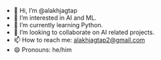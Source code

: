 - 👋 Hi, I’m @alakhjagtap
- 👀 I’m interested in AI and ML.
- 🌱 I’m currently learning Python.
- 💞️ I’m looking to collaborate on AI related projects.
- 📫 How to reach me: alakhjagtap2@gmail.com
- 😄 Pronouns: he/him

<!---
alakhjagtap/alakhjagtap is a ✨ special ✨ repository because its `README.md` (this file) appears on your GitHub profile.
You can click the Preview link to take a look at your changes.
--->
